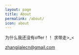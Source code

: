 ```yaml
---
layout: page
title: About
permalink: /about/
icon: about
---
```


为什么我还没有offer！！
求带走>_<

[zhangjialecn@gmail.com](zhangjialecn@gmail.com)
